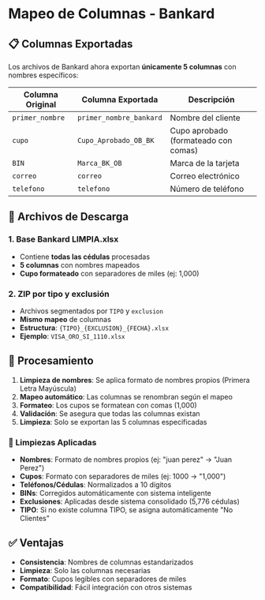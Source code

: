 # Mapeo de Columnas - Bankard

## 📋 Columnas Exportadas

Los archivos de Bankard ahora exportan **únicamente 5 columnas** con nombres específicos:

| Columna Original | Columna Exportada | Descripción |
|------------------|-------------------|-------------|
| `primer_nombre` | `primer_nombre_bankard` | Nombre del cliente |
| `cupo` | `Cupo_Aprobado_OB_BK` | Cupo aprobado (formateado con comas) |
| `BIN` | `Marca_BK_OB` | Marca de la tarjeta |
| `correo` | `correo` | Correo electrónico |
| `telefono` | `telefono` | Número de teléfono |

## 📁 Archivos de Descarga

### 1. **Base Bankard LIMPIA.xlsx**
- Contiene **todas las cédulas** procesadas
- **5 columnas** con nombres mapeados
- **Cupo formateado** con separadores de miles (ej: 1,000)

### 2. **ZIP por tipo y exclusión**
- Archivos segmentados por `TIPO` y `exclusion`
- **Mismo mapeo** de columnas
- **Estructura**: `{TIPO}_{EXCLUSION}_{FECHA}.xlsx`
- **Ejemplo**: `VISA_ORO_SI_1110.xlsx`

## 🔄 Procesamiento

1. **Limpieza de nombres**: Se aplica formato de nombres propios (Primera Letra Mayúscula)
2. **Mapeo automático**: Las columnas se renombran según el mapeo
3. **Formateo**: Los cupos se formatean con comas (1,000)
4. **Validación**: Se asegura que todas las columnas existan
5. **Limpieza**: Solo se exportan las 5 columnas especificadas

### 🧹 Limpiezas Aplicadas

- **Nombres**: Formato de nombres propios (ej: "juan perez" → "Juan Perez")
- **Cupos**: Formato con separadores de miles (ej: 1000 → "1,000")
- **Teléfonos/Cédulas**: Normalizados a 10 dígitos
- **BINs**: Corregidos automáticamente con sistema inteligente
- **Exclusiones**: Aplicadas desde sistema consolidado (5,776 cédulas)
- **TIPO**: Si no existe columna TIPO, se asigna automáticamente "No Clientes"

## ✅ Ventajas

- **Consistencia**: Nombres de columnas estandarizados
- **Limpieza**: Solo las columnas necesarias
- **Formato**: Cupos legibles con separadores de miles
- **Compatibilidad**: Fácil integración con otros sistemas
